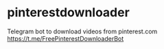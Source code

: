 # pinterestdownloader
Telegram bot to download videos from pinterest.com https://t.me/FreePinterestDownloaderBot
